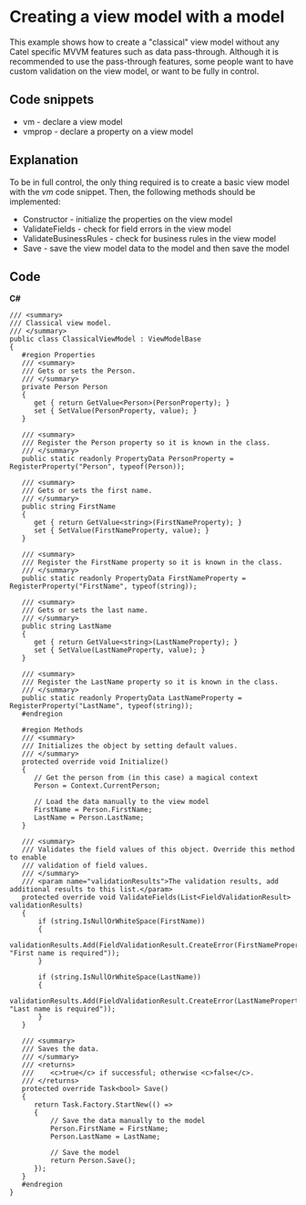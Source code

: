 # Creating a view model with a model

This example shows how to create a "classical" view model without any Catel specific MVVM features such as data pass-through. Although it is recommended to use the pass-through features, some people want to have custom validation on the view model, or want to be fully in control.

## Code snippets

-   vm - declare a view model
-   vmprop - declare a property on a view model

## Explanation

To be in full control, the only thing required is to create a basic view model with the *vm* code snippet. Then, the following methods should be implemented:

-   Constructor - initialize the properties on the view model
-   ValidateFields - check for field errors in the view model
-   ValidateBusinessRules - check for business rules in the view model
-   Save - save the view model data to the model and then save the model

## Code

**C\#**

```
/// <summary>
/// Classical view model.
/// </summary>
public class ClassicalViewModel : ViewModelBase
{
   #region Properties
   /// <summary>
   /// Gets or sets the Person.
   /// </summary>
   private Person Person
   {
      get { return GetValue<Person>(PersonProperty); }
      set { SetValue(PersonProperty, value); }
   }

   /// <summary>
   /// Register the Person property so it is known in the class.
   /// </summary>
   public static readonly PropertyData PersonProperty = RegisterProperty("Person", typeof(Person));

   /// <summary>
   /// Gets or sets the first name.
   /// </summary>
   public string FirstName
   {
      get { return GetValue<string>(FirstNameProperty); }
      set { SetValue(FirstNameProperty, value); }
   }

   /// <summary>
   /// Register the FirstName property so it is known in the class.
   /// </summary>
   public static readonly PropertyData FirstNameProperty = RegisterProperty("FirstName", typeof(string));

   /// <summary>
   /// Gets or sets the last name.
   /// </summary>
   public string LastName
   {
      get { return GetValue<string>(LastNameProperty); }
      set { SetValue(LastNameProperty, value); }
   }

   /// <summary>
   /// Register the LastName property so it is known in the class.
   /// </summary>
   public static readonly PropertyData LastNameProperty = RegisterProperty("LastName", typeof(string));
   #endregion

   #region Methods
   /// <summary>
   /// Initializes the object by setting default values.
   /// </summary>   
   protected override void Initialize()
   {
      // Get the person from (in this case) a magical context
      Person = Context.CurrentPerson;
 
      // Load the data manually to the view model
      FirstName = Person.FirstName;
      LastName = Person.LastName;
   }

   /// <summary>
   /// Validates the field values of this object. Override this method to enable
   /// validation of field values.
   /// </summary>
   /// <param name="validationResults">The validation results, add additional results to this list.</param>
   protected override void ValidateFields(List<FieldValidationResult> validationResults)
   {
       if (string.IsNullOrWhiteSpace(FirstName))
       {
           validationResults.Add(FieldValidationResult.CreateError(FirstNameProperty, "First name is required"));
       }
 
       if (string.IsNullOrWhiteSpace(LastName))
       {
           validationResults.Add(FieldValidationResult.CreateError(LastNameProperty, "Last name is required"));
       }
   }

   /// <summary>
   /// Saves the data.
   /// </summary>
   /// <returns>
   ///    <c>true</c> if successful; otherwise <c>false</c>.
   /// </returns>   
   protected override Task<bool> Save()
   {
      return Task.Factory.StartNew(() =>
      {
          // Save the data manually to the model
          Person.FirstName = FirstName;
          Person.LastName = LastName;
 
          // Save the model
          return Person.Save();
      });
   }
   #endregion
}
```
